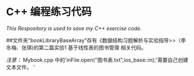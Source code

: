 # C++ 编程练习代码
*This Respository is used to save my C++ exercise code.*

##文件夹"bookLibraryBaseArray"存有《数据结构习题解析与实验指导>>（李冬梅、张琪)的第二篇实验1 基于线性表的图书管理 相关代码。

*注意：* Mybook.cpp 中的'inFile.open("图书表.txt",ios_base::in);'需要自己创建文本文件。
'





